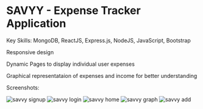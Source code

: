 # SAVYY - Expense Tracker Application

Key Skills: MongoDB, ReactJS, Express.js, NodeJS, JavaScript, Bootstrap

Responsive design

Dynamic Pages to display individual user expenses

Graphical representataion of expenses and income for better understanding

Screenshots:

![savvy signup](https://github.com/anant-bhardwj/Savvy/assets/114569374/985be464-bfdc-4c84-bd4c-8fbd43c51995)
![savvy login](https://github.com/anant-bhardwj/Savvy/assets/114569374/897630d4-d93b-4cb3-be01-e087f9c3041a)
![savvy home](https://github.com/anant-bhardwj/Savvy/assets/114569374/028a74da-cc54-4155-97bf-a15ec55f97ec)
![savvy graph](https://github.com/anant-bhardwj/Savvy/assets/114569374/4b3cce4c-9f09-43c3-b547-e8bc63478a2f)
![savvy add](https://github.com/anant-bhardwj/Savvy/assets/114569374/8e6cc882-5421-47e0-bbe6-7612b8981974)
